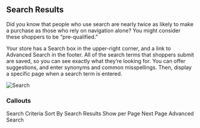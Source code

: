 Search Results
--

Did you know that people who use search are nearly twice as likely to make a purchase as those who rely on navigation alone? You might consider these shoppers to be “pre-qualified.”

Your store has a Search box in the upper-right corner, and a link to Advanced Search in the footer. All of the search terms that shoppers submit are saved, so you can see exactly what they’re looking for. You can offer suggestions, and enter synonyms and common misspellings. Then, display a specific page when a search term is entered.

![Search](https://docs.magento.com/m2/ce/user_guide/Resources/Images/storefront-search-results-page-full_thumb_0_0.png)


### Callouts

Search Criteria
Sort By
Search Results
Show per Page
Next Page
Advanced Search
